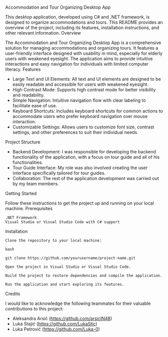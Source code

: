 Accommodation and Tour Organizing Desktop App

This desktop application, developed using C# and .NET framework, is designed to organize accommodations and tours. This README provides an overview of the project, including its features, installation instructions, and other relevant information.
Overview

The Accommodation and Tour Organizing Desktop App is a comprehensive solution for managing accommodations and organizing tours. It features a user-friendly interface designed with usability in mind, especially for elderly users with weakened eyesight. The application aims to provide intuitive interactions and easy navigation for individuals with limited computer literacy.
Features

  - Large Text and UI Elements: All text and UI elements are designed to be easily readable and accessible for users with weakened eyesight.
  - High Contrast Mode: Supports high contrast mode for better visibility and readability.
  - Simple Navigation: Intuitive navigation flow with clear labeling to facilitate ease of use.
  - Keyboard Shortcuts: Includes keyboard shortcuts for common actions to accommodate users who prefer keyboard navigation over mouse interaction.
  - Customizable Settings: Allows users to customize font size, contrast settings, and other preferences to suit their individual needs.

Project Structure

  - Backend Development: I was responsible for developing the backend functionality of the application, with a focus on tour guide and all of his functionalities.
  - Tour Guide Interface: My role was also involved creating the user interface specifically tailored for tour guides.
  - Collaboration: The rest of the application development was carried out by my team members.

Getting Started

Follow these instructions to get the project up and running on your local machine.
Prerequisites

    .NET Framework
    Visual Studio or Visual Studio Code with C# support

Installation

    Clone the repository to your local machine:

    bash

    git clone https://github.com/yourusername/project-name.git

    Open the project in Visual Studio or Visual Studio Code.

    Build the project to restore dependencies and compile the application.

    Run the application and start exploring its features.


Credits

I would like to acknowledge the following teammates for their valuable contributions to this project:

  - Aleksandra Arsić (https://github.com/arsicIN48)
  - Luka Stajić (https://github.com/LukaStjc)
  - Luka Petrović (https://github.com/Luka-0) 
